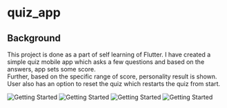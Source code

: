 # quiz_app

## Background

This project is done as a part of self learning of Flutter. I have created a simple quiz mobile app which asks a few questions and based on the answers, app sets some score.  
Further, based on the specific range of score, personality result is shown. User also has an option to reset the quiz which restarts the quiz from start.  
  

![Getting Started](./screenshots/1.png)
![Getting Started](./screenshots/2.png)
![Getting Started](./screenshots/3.png)
![Getting Started](./screenshots/4.png)
